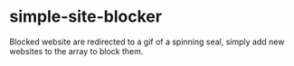 # simple-site-blocker
Blocked website are redirected to a gif of a spinning seal, simply add new websites to the array to block them.
